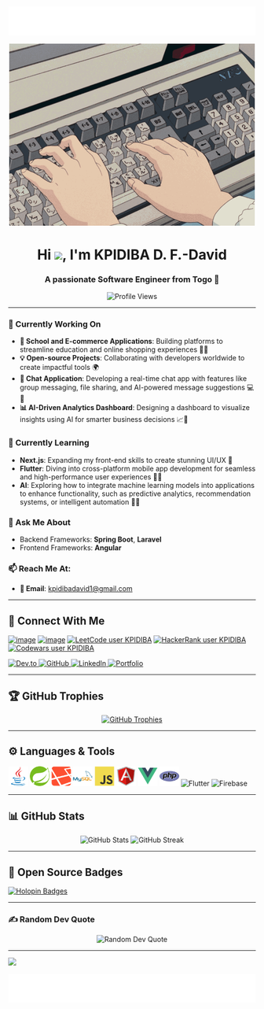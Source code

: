 ![header](./images/header.svg)

<div align="center">
<img title="" src="./gifs/main.gif" alt="MasterHead" data-align="center">
</div>
<h1 align="center">Hi <img src="https://media.giphy.com/media/hvRJCLFzcasrR4ia7z/giphy.gif" width="25" width="25">, I'm KPIDIBA D. F.-David</h1>
<h3 align="center">A passionate Software Engineer from Togo 🚀</h3>

<div align="center">
  <img src="https://komarev.com/ghpvc/?username=kpidiba&style=flat-square&color=blue" alt="Profile Views" />
</div>

---

### 🔭 Currently Working On

- **🌟 School and E-commerce Applications**: Building platforms to streamline education and online shopping experiences 🏫🛒
- **💡 Open-source Projects**: Collaborating with developers worldwide to create impactful tools 🌍
- **💬 Chat Application**: Developing a real-time chat app with features like group messaging, file sharing, and AI-powered message suggestions 💻📱
- **📊 AI-Driven Analytics Dashboard**: Designing a dashboard to visualize insights using AI for smarter business decisions 📈🤖

### 🌱 Currently Learning

- **Next.js**: Expanding my front-end skills to create stunning UI/UX 🚀
- **Flutter**: Diving into cross-platform mobile app development for seamless and high-performance user experiences 📱✨
- **AI**: Exploring how to integrate machine learning models into applications to enhance functionality, such as predictive analytics, recommendation systems, or intelligent automation 🤖💡

### 💬 Ask Me About

- Backend Frameworks: **Spring Boot**, **Laravel** 
- Frontend Frameworks: **Angular**

### 📫 Reach Me At:

- **📧 Email**: kpidibadavid1@gmail.com  

---

## 📱 Connect With Me

<div align="left">

  [![image](https://img.shields.io/badge/LinkedIn-0077B5?style=for-the-badge&logo=linkedin&logoColor=white)](https://www.linkedin.com/in/david-kpidiba-3071601a4/)
 [![image](https://img.shields.io/badge/Gmail-D14836?style=for-the-badge&logo=gmail&logoColor=white)](mailto:kpidibadavid1@gmail.com)
[![LeetCode user KPIDIBA](https://img.shields.io/badge/dynamic/json?style=for-the-badge&labelColor=black&color=%23ffa116&label=Solved&query=solvedOverTotal&url=https%3A%2F%2Fleetcode-badge.vercel.app%2Fapi%2Fusers%2Fjeturgavli&logo=leetcode&logoColor=yellow)](https://leetcode.com/kpidiba/)
  [![HackerRank user KPIDIBA](https://img.shields.io/badge/HackerRank-Profile-blue?logo=hackerrank)](https://www.hackerrank.com/kpidibadavid1)
[![Codewars user KPIDIBA](https://www.codewars.com/users/kpidiba/badges/large)](https://www.codewars.com/users/kpidiba)

</div>

</div>

<p align="left">
  <a href="https://dev.to/dprogrammer" target="_blank">
    <img src="https://raw.githubusercontent.com/rahuldkjain/github-profile-readme-generator/master/src/images/icons/Social/devto.svg" alt="Dev.to" height="40" />
  </a>
  <a href="https://github.com/kpidiba" target="_blank">
    <img src="https://raw.githubusercontent.com/rahuldkjain/github-profile-readme-generator/master/src/images/icons/Social/github.svg" alt="GitHub" height="40" />
  </a>
  <a href="https://www.linkedin.com/in/david-kpidiba-3071601a4/" target="_blank">
    <img src="https://raw.githubusercontent.com/rahuldkjain/github-profile-readme-generator/master/src/images/icons/Social/linked-in-alt.svg" alt="LinkedIn" height="40" />
  </a>
  <a href="https://portfolio.dprogrammer.dev" target="_blank">
    <img src="https://www.svgrepo.com/show/501060/web.svg" alt="Portfolio" height="40" />
  </a>
</p>

---

## 🏆 GitHub Trophies

<p align="center">
  <a href="https://github.com/ryo-ma/github-profile-trophy"><img src="https://github-profile-trophy.vercel.app/?username=kpidiba&theme=radical&row=1&column=7" alt="GitHub Trophies" /></a>
</p>

---

## ⚙️ Languages & Tools

<p>
  <img src="https://raw.githubusercontent.com/devicons/devicon/master/icons/java/java-original.svg" alt="Java" width="40" height="40" />
  <img src="https://raw.githubusercontent.com/devicons/devicon/master/icons/spring/spring-original.svg" alt="Spring" width="40" height="40" />
  <img src="https://raw.githubusercontent.com/devicons/devicon/master/icons/laravel/laravel-plain.svg" alt="Laravel" width="40" height="40" />
  <img src="https://raw.githubusercontent.com/devicons/devicon/master/icons/mysql/mysql-original-wordmark.svg" alt="MySQL" width="40" height="40" />
  <img src="https://raw.githubusercontent.com/devicons/devicon/master/icons/javascript/javascript-original.svg" alt="JavaScript" width="40" height="40" />
  <img src="https://raw.githubusercontent.com/devicons/devicon/master/icons/angularjs/angularjs-original.svg" alt="Angular" width="40" height="40" />
  <img src="https://raw.githubusercontent.com/devicons/devicon/master/icons/vuejs/vuejs-original.svg" alt="Vue.js" width="40" height="40" />
  <img src="https://raw.githubusercontent.com/devicons/devicon/master/icons/php/php-original.svg" alt="PHP" width="40" height="40" />
  <img src="https://cdn.jsdelivr.net/gh/devicons/devicon/icons/flutter/flutter-original.svg" alt="Flutter" width="40" height="40" />
  <img src="https://cdn.jsdelivr.net/gh/devicons/devicon/icons/firebase/firebase-plain.svg" alt="Firebase" width="40" height="40" />
</p>

---

## 📊 GitHub Stats

<div align="center">
  <img height="160em" align="center" src="https://github-readme-stats.vercel.app/api?username=kpidiba&show_icons=true&theme=tokyonight" alt="GitHub Stats" />
  <img height="160em" align="center" src="https://github-readme-streak-stats.herokuapp.com/?user=kpidiba&theme=tokyonight" alt="GitHub Streak"  />
</div>

---

## 🌟 Open Source Badges

<a href="https://www.holopin.io/@kpidiba">
  <img src="https://holopin.me/kpidiba" alt="Holopin Badges" />
</a>

---

### ✍️ Random Dev Quote

<div align="center">
  <img src="https://quotes-github-readme.vercel.app/api?type=vertical&theme=radical" alt="Random Dev Quote" />
</div>

---

![](https://github.com/kpidiba/snk/raw/output/github-contribution-grid-snake.svg)

<img title="" src="./images/footer.svg" alt="">
